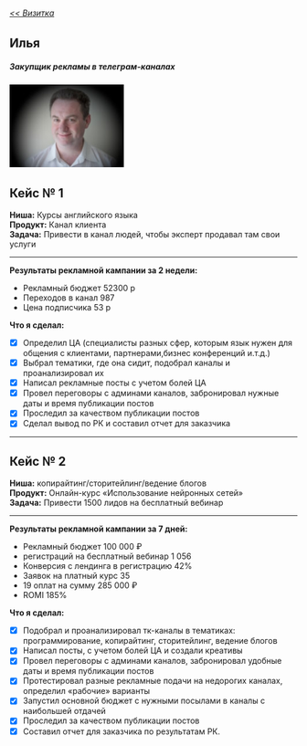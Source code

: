 ###### [<< Визитка](./#)
## Илья
##### Закупщик рекламы в телеграм-каналах
![Alt Text](./photo1.jpg "Илья")

## Кейс № 1

**Ниша:** 		Курсы английского языка  
**Продукт:**    Канал клиента  
**Задача:**  	Привести в канал людей, чтобы эксперт продавал там свои услуги  
___

**Результаты рекламной кампании за 2 недели:**

* Рекламный бюджет 		52300 р  
* Переходов в канал  	987  
* Цена подписчика 		53 р  

 **Что я сделал:**

- [x] Определил ЦА (специалисты разных сфер, которым язык нужен для общения с   клиентами, партнерами,бизнес конференций и.т.д.)  
- [x] Выбрал тематики, где она сидит, подобрал каналы и проанализировал их  
- [x] Написал рекламные посты с учетом болей ЦА  
- [x] Провел переговоры с админами каналов, забронировал нужные даты и время публикации постов  
- [x] Проследил за качеством публикации постов  
- [x] Сделал вывод по РК и составил отчет для заказчика  
___

## Кейс № 2

**Ниша:** 		копирайтинг/сторитейлинг/ведение блогов  
**Продукт:**    Онлайн-курс «Использование нейронных сетей»  
**Задача:**  	Привести 1500 лидов на бесплатный вебинар  
___

 **Результаты рекламной кампании за 7 дней:**

* Рекламный бюджет 		100 000 ₽  
* регистраций на бесплатный вебинар 1 056  
* Конверсия с лендинга в регистрацию 42%  
* Заявок на платный курс 35  
* 19 оплат на сумму 285 000 ₽  
* ROMI 185%  


**Что я сделал:**

- [x] Подобрал и проанализировал тк-каналы в тематиках: программирование, копирайтинг, сторитейлинг, ведение блогов  
- [x] Написал посты, с учетом болей ЦА и создали креативы  
- [x] Провел переговоры с админами каналов, забронировал удобные даты и время публикации постов  
- [x] Протестировал разные рекламные подачи на недорогих каналах, определил «рабочие» варианты  
- [x] Запустил основной бюджет с нужными посылами в каналы с наибольшей отдачей  
- [x] Проследил за качеством публикации постов  
- [x] Составил отчет для заказчика по результатам РК.